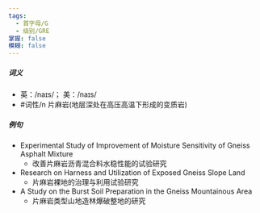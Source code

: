 ```yaml
---
tags:
  - 首字母/G
  - 级别/GRE
掌握: false
模糊: false
---
```

##### 词义
- 英：/naɪs/； 美：/naɪs/
- #词性/n  片麻岩(地层深处在高压高温下形成的变质岩)
##### 例句
- Experimental Study of Improvement of Moisture Sensitivity of Gneiss Asphalt Mixture
	- 改善片麻岩沥青混合料水稳性能的试验研究
- Research on Harness and Utilization of Exposed Gneiss Slope Land
	- 片麻岩裸地的治理与利用试验研究
- A Study on the Burst Soil Preparation in the Gneiss Mountainous Area
	- 片麻岩类型山地造林爆破整地的研究
